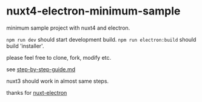 # nuxt4-electron-minimum-sample
minimum sample project with nuxt4 and electron.

`npm run dev` should start development build.
`npm run electron:build` should build 'installer'.

please feel free to clone, fork, modify etc.

see [step-by-step-guide.md](https://github.com/mia-san/nuxt4-electron-minimum-sample/blob/main/step-by-step-guide.md)

nuxt3 should work in almost same steps.

thanks for [nuxt-electron](https://github.com/caoxiemeihao/nuxt-electron)
